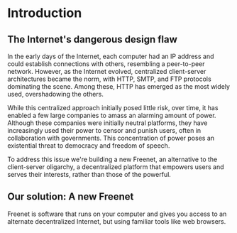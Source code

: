 # Introduction

## The Internet's dangerous design flaw

In the early days of the Internet, each computer had an IP address and could
establish connections with others, resembling a peer-to-peer network. However,
as the Internet evolved, centralized client-server architectures became the
norm, with HTTP, SMTP, and FTP protocols dominating the scene. Among these,
HTTP has emerged as the most widely used, overshadowing the others.

While this centralized approach initially posed little risk, over time, it has
enabled a few large companies to amass an alarming amount of power. Although
these companies were initially neutral platforms, they have increasingly used
their power to censor and punish users, often in collaboration with
governments. This concentration of power poses an existential threat to
democracy and freedom of speech.

To address this issue we're building a new Freenet, an alternative to the
client-server oligarchy, a decentralized platform that empowers users and
serves their interests, rather than those of the powerful.

## Our solution: A new Freenet

Freenet is software that runs on your computer and gives you access to an
alternate decentralized Internet, but using familiar tools like web browsers.
